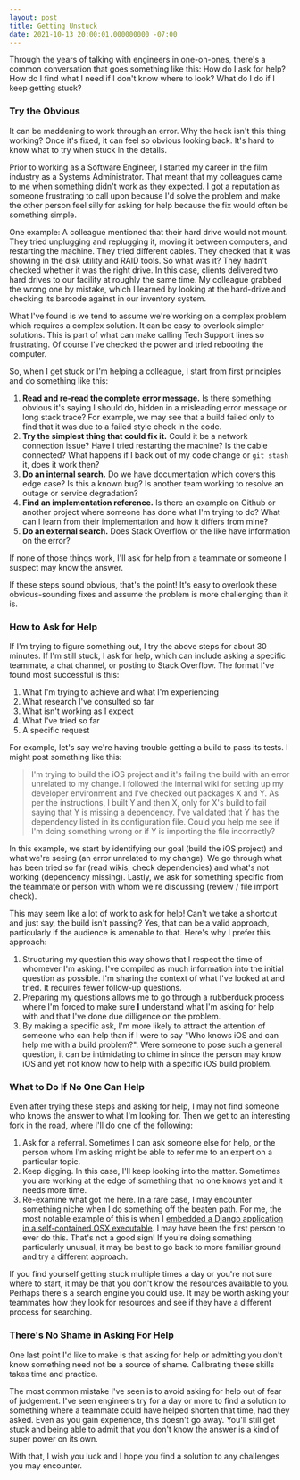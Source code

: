 ```yaml
---
layout: post
title: Getting Unstuck
date: 2021-10-13 20:00:01.000000000 -07:00
---
```


Through the years of talking with engineers in one-on-ones, there's a common
conversation that goes something like this:
How do I ask for help? How do I find what I need
if I don't know where to look? What do I do if I keep getting stuck?

### Try the Obvious

It can be maddening to work through an error. Why the heck isn't this thing
working? Once it's fixed, it can feel so obvious looking back. It's hard
to know what to try when stuck in the details.

Prior to working as a Software Engineer, I started my career in the film
industry as a Systems Administrator. That meant that my colleagues came to me
when something didn't work as they expected. I got a reputation as
someone frustrating to call upon because I'd solve the problem
and make the other person feel silly for asking for help
because the fix would often be something simple.

One example: A colleague mentioned that their hard drive would not
mount. They tried unplugging and replugging it, moving it between
computers, and restarting the machine. They tried different cables. They
checked that it was showing in the disk utility and RAID tools. So what was
it? They hadn't checked whether it was the right drive.  In this case,
clients delivered two hard drives to our facility at roughly the same time.
My colleague grabbed the wrong one by mistake, which I learned by 
looking at the hard-drive and checking its barcode against in our inventory system.

What I've found is we tend to assume we're working on a complex problem which
requires a complex solution. It can be easy to overlook 
simpler solutions. This is part of what can make calling Tech
Support lines so frustrating. Of course I've checked the power and
tried rebooting the computer. 

So, when I get stuck or I'm helping a colleague, I start from
first principles and do something like this:

1. **Read and re-read the complete error message.** Is
there something obvious it's saying I should do, hidden in a misleading error
message or long stack trace? For example, we may see that a build failed only
to find that it was due to a failed style check in the code. 
1. **Try the simplest thing that could fix it.** Could it be a network connection
issue? Have I tried restarting the machine? Is the cable connected? What happens
if I back out of my code change or `git stash` it, does it work then?
1. **Do an internal search.** Do we have documentation which covers this
edge case? Is this a known bug? Is another team working to resolve
an outage or service degradation?
1. **Find an implementation reference.** Is there an example on Github
or another project where someone has done what I'm trying to do? What can
I learn from their implementation and how it differs from mine?
1. **Do an external search.** Does Stack Overflow or the like have
information on the error?

If none of those things work, I'll ask for help from a teammate or someone I
suspect may know the answer. 

If these steps sound obvious, that's the point! It's easy to overlook
these obvious-sounding fixes and assume the problem is more challenging than it
is.

### How to Ask for Help

If I'm trying to figure something out, I try the above steps for about 30
minutes. If I'm still stuck, I ask for help, 
which can include asking a specific teammate, a chat channel, or posting to
 Stack Overflow. The format I've found most successful is this:

1. What I'm trying to achieve and what I'm experiencing
1. What research I've consulted so far 
1. What isn't working as I expect 
1. What I've tried so far 
1. A specific request

For example, let's say we're having trouble getting a build to pass its tests. I
might post something like this:

> I'm trying to build the iOS project and it's failing the build with an error
> unrelated to my change.  I followed the internal wiki for setting up my
> developer environment and I've checked out packages X and Y.  As per the
> instructions, I built Y and then X, only for X's build to fail saying that Y
> is missing a dependency.  I've validated that Y has the dependency listed in
> its configuration file.  Could you help me see if I'm doing something wrong
> or if Y is importing the file incorrectly? 

In this example, we start by identifying our goal (build the iOS project) and
what we're seeing (an error unrelated to my change). We go through what has
been tried so far (read wikis, check dependencies) and what's not working
(dependency missing). Lastly, we ask for something specific
from the teammate or person with whom we're discussing (review / file import
check).

This may seem like a lot of work to ask for help! Can't we take a shortcut and
just say, the build isn't passing? Yes, that can be a valid approach,
particularly if the audience is amenable to that. Here's why I prefer this
approach:

1. Structuring my question this way shows that I respect the time of
    whomever I'm asking. I've compiled as much information into the
    initial question as possible. I'm sharing the context of what I've
    looked at and tried. It requires fewer follow-up questions.
1. Preparing my questions allows me to go through a rubberduck
    process where I'm forced to make sure **I** understand
    what I'm asking for help with and that I've done due dilligence on the problem.
1. By making a specific ask, I'm more likely to attract the attention of
    someone who can help than if I were to say "Who knows iOS and can help me with
    a build problem?". Were someone to pose such a general question, it can be
    intimidating to chime in since the person may know iOS and yet not know how to help
    with a specific iOS build problem.

### What to Do If No One Can Help

Even after trying these steps and asking for help, I may not
find someone who knows the answer to what I'm looking for. Then we get to an
interesting fork in the road, where I'll do one of the following:

1. Ask for a referral. Sometimes I can ask someone else for help, or the
person whom I'm asking might be able to refer me to an expert on a particular
topic. 
1. Keep digging. In this case, I'll keep looking into the matter. Sometimes you
are working at the edge of something that no one knows yet and it needs
more time.
1. Re-examine what got me here. In a rare case, I may encounter something
niche when I do something off the beaten path. For me, the most
notable example of this is when I [embedded a Django application in a
self-contained OSX executable](https://stackoverflow.com/a/16180619). I
 may have been the first
person to ever do this. That's not a good sign! If 
you're doing something particularly unusual, it may be best to go back to more
familiar ground and try a different approach.

If you find yourself getting stuck multiple times a day or you're not sure
where to start, it may be
that you don't know the resources available to you. Perhaps there's a search
engine you could use.  It may be worth asking your teammates how they look for
resources and see if they have a different process for searching.


### There's No Shame in Asking For Help

One last point I'd like to make is that asking for help or admitting you don't
know something need not be a source of shame. Calibrating these skills takes
time and practice.  

The most common mistake I've seen is to avoid asking for help out of fear of
judgement.  I've seen engineers try for a day or more to find a solution to
something where a teammate could have helped shorten that time, had they asked.
Even as you gain experience, this doesn't go away.  You'll still get stuck
 and being able to admit that you don't know the answer is a kind of
super power on its own. 

With that, I wish you luck and I hope you find a solution to any challenges you
may encounter.
